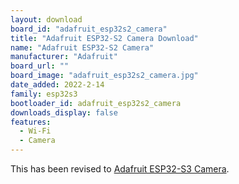 ```yaml
---
layout: download
board_id: "adafruit_esp32s2_camera"
title: "Adafruit ESP32-S2 Camera Download"
name: "Adafruit ESP32-S2 Camera"
manufacturer: "Adafruit"
board_url: ""
board_image: "adafruit_esp32s2_camera.jpg"
date_added: 2022-2-14
family: esp32s3
bootloader_id: adafruit_esp32s2_camera
downloads_display: false
features:
  - Wi-Fi
  - Camera
---
```


This has been revised to [Adafruit ESP32-S3 Camera](../adafruit_esp32s3_camera).
